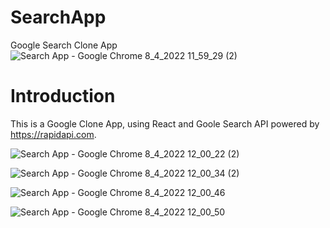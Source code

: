 # SearchApp
Google Search Clone App
![Search App - Google Chrome 8_4_2022 11_59_29 (2)](https://user-images.githubusercontent.com/91040758/162469713-f7b33b8a-5932-4ae5-be0d-6e31efffc642.png)

# Introduction
This is a Google Clone App, using React and Goole Search API powered by https://rapidapi.com.

![Search App - Google Chrome 8_4_2022 12_00_22 (2)](https://user-images.githubusercontent.com/91040758/162469737-086b62b0-7900-4313-8913-6098034823bc.png)

![Search App - Google Chrome 8_4_2022 12_00_34 (2)](https://user-images.githubusercontent.com/91040758/162469754-723424a5-455c-40a9-8a6b-a777a38b760b.png)

![Search App - Google Chrome 8_4_2022 12_00_46](https://user-images.githubusercontent.com/91040758/162469761-49c0bfe5-3abd-4c77-8dcf-90d234e7e89b.png)

![Search App - Google Chrome 8_4_2022 12_00_50](https://user-images.githubusercontent.com/91040758/162469771-848fc800-e41a-4611-b498-49d741ed145d.png)
